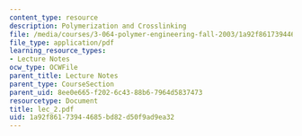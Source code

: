 ```yaml
---
content_type: resource
description: Polymerization and Crosslinking
file: /media/courses/3-064-polymer-engineering-fall-2003/1a92f86173944685bd82d50f9ad9ea32_lec_2.pdf
file_type: application/pdf
learning_resource_types:
- Lecture Notes
ocw_type: OCWFile
parent_title: Lecture Notes
parent_type: CourseSection
parent_uid: 8ee0e665-f202-6c43-88b6-7964d5837473
resourcetype: Document
title: lec_2.pdf
uid: 1a92f861-7394-4685-bd82-d50f9ad9ea32
---
```


